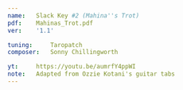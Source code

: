 ```yaml
---
name:   Slack Key #2 (Mahina''s Trot)
pdf:    Mahinas_Trot.pdf
ver:    '1.1'

tuning:     Taropatch
composer:   Sonny Chillingworth

yt:     https://youtu.be/aumrfY4ppWI
note:   Adapted from Ozzie Kotani's guitar tabs
---
```

